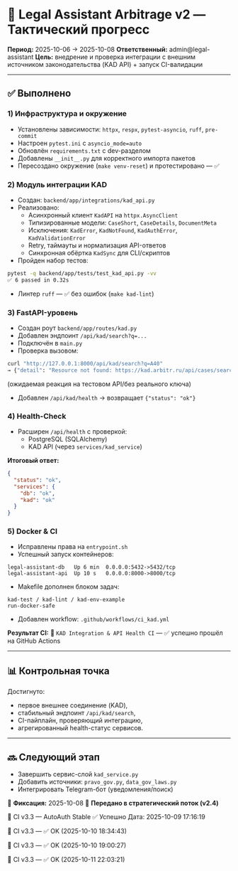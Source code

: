 # 🧭 Legal Assistant Arbitrage v2 — Тактический прогресс

**Период:** 2025-10-06 → 2025-10-08
**Ответственный:** admin@legal-assistant
**Цель:** внедрение и проверка интеграции с внешним источником законодательства (KAD API) + запуск CI-валидации

---

## ✅ Выполнено

### 1) Инфраструктура и окружение

- Установлены зависимости: `httpx`, `respx`, `pytest-asyncio`, `ruff`, `pre-commit`
- Настроен `pytest.ini` с `asyncio_mode=auto`
- Обновлён `requirements.txt` с dev-разделом
- Добавлены `__init__.py` для корректного импорта пакетов
- Пересоздано окружение (`make venv-reset`) и протестировано — ✅

### 2) Модуль интеграции KAD

- Создан: `backend/app/integrations/kad_api.py`
- Реализовано:
  - Асинхронный клиент `KadAPI` на `httpx.AsyncClient`
  - Типизированные модели: `CaseShort`, `CaseDetails`, `DocumentMeta`
  - Исключения: `KadError`, `KadNotFound`, `KadAuthError`, `KadValidationError`
  - Retry, таймауты и нормализация API-ответов
  - Синхронная обёртка `KadSync` для CLI/скриптов
- Пройден набор тестов:

```bash
pytest -q backend/app/tests/test_kad_api.py -vv
✅ 6 passed in 0.32s
```

- Линтер `ruff` — ✅ без ошибок (`make kad-lint`)

### 3) FastAPI-уровень

- Создан роут `backend/app/routes/kad.py`
- Добавлен эндпоинт `/api/kad/search?q=...`
- Подключён в `main.py`
- Проверка вызовом:

```bash
curl "http://127.0.0.1:8000/api/kad/search?q=A40"
→ {"detail": "Resource not found: https://kad.arbitr.ru/api/cases/search"}
```

(ожидаемая реакция на тестовом API/без реального ключа)

- Добавлен `/api/kad/health` → возвращает `{"status": "ok"}`

### 4) Health-Check

- Расширен `/api/health` с проверкой:
  - PostgreSQL (SQLAlchemy)
  - KAD API (через `services/kad_service`)

**Итоговый ответ:**

```json
{
  "status": "ok",
  "services": {
    "db": "ok",
    "kad": "ok"
  }
}
```

### 5) Docker & CI

- Исправлены права на `entrypoint.sh`
- Успешный запуск контейнеров:

```
legal-assistant-db   Up 6 min  0.0.0.0:5432->5432/tcp
legal-assistant-api  Up 10 s   0.0.0.0:8000->8000/tcp
```

- Makefile дополнен блоком задач:

```
kad-test / kad-lint / kad-env-example
run-docker-safe
```

- Добавлен workflow: `.github/workflows/ci_kad.yml`

**Результат CI:**
🧪 `KAD Integration & API Health CI` — ✅ успешно прошёл на GitHub Actions

---

## 📊 Контрольная точка

Достигнуто:

- первое внешнее соединение (KAD),
- стабильный эндпоинт `/api/kad/search`,
- CI-пайплайн, проверяющий интеграцию,
- агрегированный health-статус сервисов.

---

## 🔜 Следующий этап

- Завершить сервис-слой `kad_service.py`
- Добавить источники: `pravo_gov.py`, `data_gov_laws.py`
- Интегрировать Telegram-бот (уведомления/поиск)

📅 **Фиксация:** 2025-10-08
📘 **Передано в стратегический поток (v2.4)**

🧪 CI v3.3 — AutoAuth Stable ✅ Успешно
Дата: 2025-10-09 17:16:19

🧪 CI v3.3 — ✅ OK (2025-10-10 18:34:43)

🧪 CI v3.3 — ✅ OK (2025-10-10 19:00:27)

🧪 CI v3.3 — ✅ OK (2025-10-11 22:03:21)
